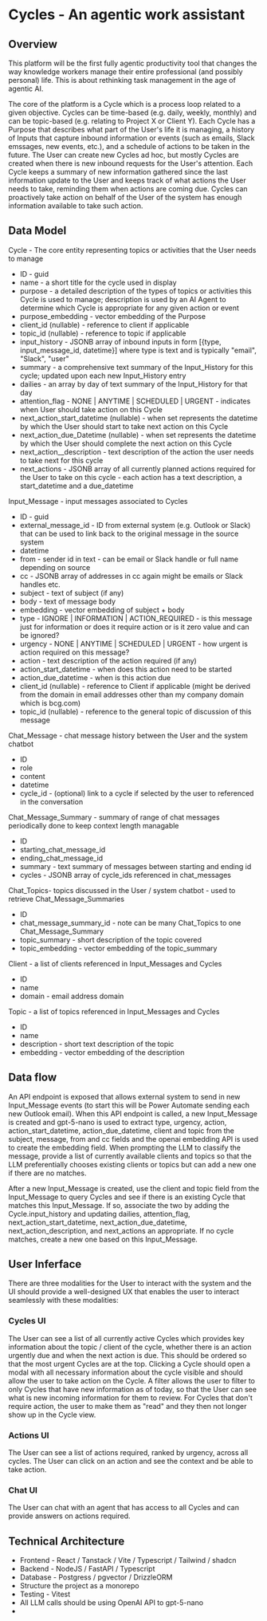 # Cycles - An agentic work assistant

## Overview

This platform will be the first fully agentic productivity tool that changes the way knowledge workers manage their entire
professional (and possibly personal) life.  This is about rethinking task management in the age of agentic AI.

The core of the platform is a Cycle which is a process loop related to a given objective.  Cycles can be time-based (e.g.
daily, weekly, monthly) and can be topic-based (e.g. relating to Project X or Client Y).  Each Cycle has a Purpose that 
describes what part of the User's life it is managing, a history of Inputs that capture inbound information or events 
(such as emails, Slack emssages, new events, etc.), and a schedule of actions to be taken in the future.  The User can
create new Cycles ad hoc, but mostly Cycles are created when there is new inbound requests for the User's attention.  Each
Cycle keeps a summary of new information gathered since the last information update to the User and keeps track of what
actions the User needs to take, reminding them when actions are coming due.  Cycles can proactively take action on 
behalf of the User of the system has enough information available to take such action.

## Data Model

Cycle - The core entity representing topics or activities that the User needs to manage
 - ID - guid
 - name - a short title for the cycle used in display
 - purpose - a detailed description of the types of topics or activities this Cycle is used to manage; description is used by an AI Agent to determine which Cycle is appropriate for any given action or event
 - purpose_embedding - vector embedding of the Purpose
 - client_id (nullable) - reference to client if applicable
 - topic_id (nullable) - reference to topic if applicable
 - input_history - JSONB array of inbound inputs in form [{type, input_message_id, datetime}] where type is text and is typically "email", "Slack", "user"
 - summary - a comprehensive text summary of the Input_History for this cycle; updated upon each new Input_History entry
 - dailies - an array by day of text summary of the Input_History for that day
 - attention_flag - NONE | ANYTIME | SCHEDULED | URGENT - indicates when User should take action on this Cycle
 - next_action_start_datetime (nullable) - when set represents the datetime by which the User should start to take next action on this Cycle
 - next_action_due_Datetime (nullable) - when set represents the datetime by which the User should complete the next action on this Cycle
 - next_action__description - text description of the action the user needs to take next for this cycle
 - next_actions - JSONB array of all currently planned actions required for the User to take on this cycle - each action has a text description, a start_datetime and a due_datetime
  
Input_Message - input messages associated to Cycles
 - ID - guid
 - external_message_id - ID from external system (e.g. Outlook or Slack) that can be used to link back to the original message in the source system
 - datetime
 - from - sender id in text - can be email or Slack handle or full name depending on source
 - cc - JSONB array of addresses in cc again might be emails or Slack handles etc.
 - subject - text of subject (if any)
 - body - text of message body
 - embedding - vector embedding of subject + body
 - type - IGNORE | INFORMATION | ACTION_REQUIRED - is this message just for information or does it require action or is it zero value and can be ignored?
 - urgency - NONE | ANYTIME | SCHEDULED | URGENT - how urgent is action required on this message?
 - action - text description of the action required (if any)
 - action_start_datetime - when does this action need to be started
 - action_due_datetime - when is this action due
 - client_id (nullable) - reference to Client if applicable (might be derived from the domain in email addresses other than my company domain which is bcg.com)
 - topic_id (nullable) - reference to the general topic of discussion of this message

Chat_Message - chat message history between the User and the system chatbot
 - ID
 - role
 - content
 - datetime
 - cycle_id - (optional) link to a cycle if selected by the  user to referenced in the conversation

Chat_Message_Summary - summary of range of chat messages periodically done to keep context length managable
 - ID
 - starting_chat_message_id
 - ending_chat_message_id
 - summary - text summary of messages between starting and ending id
 - cycles - JSONB array of cycle_ids referenced in chat_messages

Chat_Topics- topics discussed in the User / system chatbot - used to retrieve Chat_Message_Summaries
 - ID
 - chat_message_summary_id - note can be many Chat_Topics to one Chat_Message_Summary
 - topic_summary - short description of the topic covered
 - topic_embedding - vector embedding of the topic_summary

Client - a list of clients referenced in Input_Messages and Cycles
 - ID
 - name
 - domain - email address domain

Topic - a list of topics referenced in Input_Messages and Cycles
 - ID
 - name
 - description - short text description of the topic
 - embedding - vector embedding of the description

## Data flow

An API endpoint is exposed that allows external system to send in new Input_Message events (to start this will be 
Power Automate sending each new Outlook email).  When this API endpoint is called, a new Input_Message is created and 
gpt-5-nano is used to extract type, urgency, action, action_start_datetime, action_due_datetime, client and topic
from the subject, message, from and cc fields and the openai embedding API is used to create the embedding field.  When
prompting the LLM to classify the message, provide a list of currently available clients and topics so that the LLM 
preferentially chooses existing clients or topics but can add a new one if there are no matches.

After a new Input_Message is created, use the client and topic field from the Input_Message to query Cycles and see if there
is an existing Cycle that matches this Input_Message.  If so, associate the two by adding the Cycle.input_history and 
updating dailies, attention_flag, next_action_start_datetime, next_action_due_datetime, next_action_description, and 
next_actions an appropriate.  If no cycle matches, create a new one based on this Input_Message.

## User Inferface

There are three modalities for the User to interact with the system and the UI should provide a well-designed UX that 
enables the user to interact seamlessly with these modalities:

### Cycles UI

The User can see a list of all currently active Cycles which provides key information about the topic / client of the
cycle, whether there is an action urgently due and when the next action is due.  This should be ordered so that the most
urgent Cycles are at the top.  Clicking a Cycle should open a modal with all necessary information about the cycle
visible and should allow the user to take action on the Cycle.  A filter allows the user to filter to only Cycles that 
have new information as of today, so that the User can see what is new incoming information for them to review.  For Cycles
that don't require action, the user to make them as "read" and they then not longer show up in the Cycle view.

### Actions UI

The User can see a list of actions required, ranked by urgency, across all cycles. The User can click on an action and
see the context and be able to take action.

### Chat UI

The User can chat with an agent that has access to all Cycles and can provide answers on actions required.

## Technical Architecture

- Frontend - React / Tanstack / Vite / Typescript / Tailwind / shadcn
- Backend - NodeJS / FastAPI / Typescript
- Database - Postgress / pgvector / DrizzleORM
- Structure the project as a monorepo
- Testing - Vitest
- All LLM calls should be using OpenAI API to gpt-5-nano
- 
